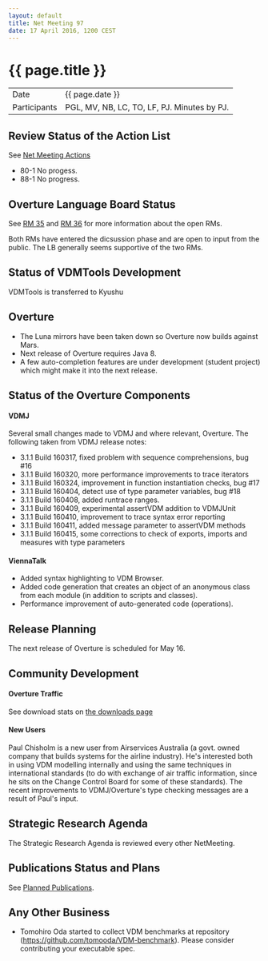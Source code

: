 ```yaml
---
layout: default
title: Net Meeting 97
date: 17 April 2016, 1200 CEST
---
```


<script src="https://code.jquery.com/jquery-1.11.1.min.js">
</script>
<script src="/javascripts/edit.js"></script>
<script>setEditButonNm();</script>

# {{ page.title }}

|||
|---|---|
| Date | {{ page.date }} |
| Participants | PGL, MV, NB, LC, TO, LF, PJ.  Minutes by PJ. |


## Review Status of the Action List

See [Net Meeting Actions](https://github.com/overturetool/overturetool.github.io/issues?q=is%3Aopen+is%3Aissue+label%3A%22action+net-meeting%22)

* 80-1 No progess.
* 88-1 No progress.


## Overture Language Board Status

See [RM 35](https://github.com/overturetool/language/issues/35) and [RM 36](https://github.com/overturetool/language/issues/36) for more information about the open RMs.

Both RMs have entered the dicsussion phase and are open to input from the public. The LB generally seems supportive of the two RMs.



## Status of VDMTools Development


VDMTools is transferred to Kyushu

## Overture

* The Luna mirrors have been taken down so Overture now builds against Mars.
* Next release of Overture requires Java 8.
* A few auto-completion features are under development (student project) which might make it into the next release.

##  Status of the Overture Components

#### VDMJ

Several small changes made to VDMJ and where relevant, Overture. The following taken from VDMJ release notes:

* 3.1.1 Build 160317, fixed problem with sequence comprehensions, bug #16
* 3.1.1 Build 160320, more performance improvements to trace iterators
* 3.1.1 Build 160324, improvement in function instantiation checks, bug #17
* 3.1.1 Build 160404, detect use of type parameter variables, bug #18
* 3.1.1 Build 160408, added runtrace ranges.
* 3.1.1 Build 160409, experimental assertVDM addition to VDMJUnit
* 3.1.1 Build 160410, improvement to trace syntax error reporting
* 3.1.1 Build 160411, added message parameter to assertVDM methods
* 3.1.1 Build 160415, some corrections to check of exports, imports and measures with type parameters

#### ViennaTalk

* Added syntax highlighting to VDM Browser.
* Added code generation that creates an object of an anonymous class from each module (in addition to scripts and classes).
* Performance improvement of auto-generated code (operations).

##  Release Planning

The next release of Overture is scheduled for May 16.


##  Community Development

#### Overture Traffic

See download stats on [the downloads page](https://www.overturetool.org/download/)

#### New Users

Paul Chisholm is a new user from Airservices Australia (a govt. owned company that builds systems for the airline industry). He's interested both in using VDM modelling internally and using the same techniques in international standards (to do with exchange of air traffic information, since he sits on the Change Control Board for some of these standards). The recent improvements to VDMJ/Overture's type checking messages are a result of Paul's input.

##  Strategic Research Agenda

The Strategic Research Agenda is reviewed every other NetMeeting.


##  Publications Status and Plans

See [Planned Publications](https://www.overturetool.org/publications/PlannedPublications.html).



##  Any Other Business

* Tomohiro Oda started to collect VDM benchmarks at repository (https://github.com/tomooda/VDM-benchmark). Please consider contributing your executable spec.

<div id="edit_page_div"></div>

